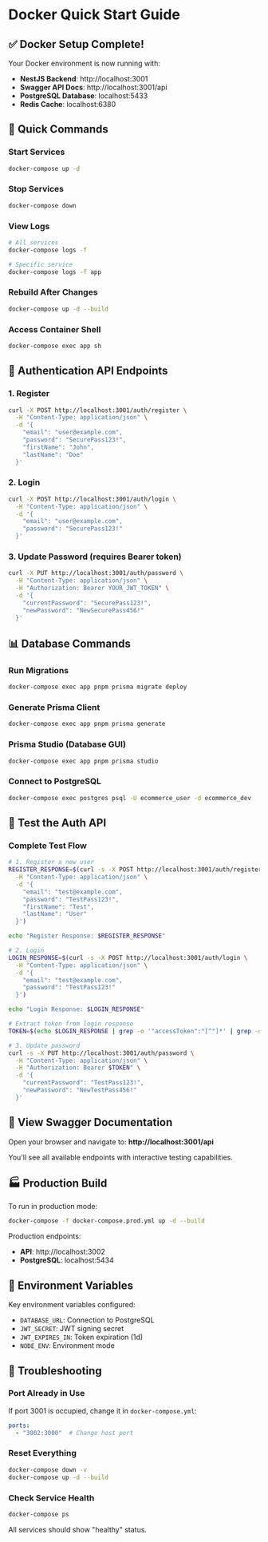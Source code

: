 # Docker Quick Start Guide

## ✅ Docker Setup Complete!

Your Docker environment is now running with:
- **NestJS Backend**: http://localhost:3001
- **Swagger API Docs**: http://localhost:3001/api
- **PostgreSQL Database**: localhost:5433
- **Redis Cache**: localhost:6380

## 🚀 Quick Commands

### Start Services
```bash
docker-compose up -d
```

### Stop Services
```bash
docker-compose down
```

### View Logs
```bash
# All services
docker-compose logs -f

# Specific service
docker-compose logs -f app
```

### Rebuild After Changes
```bash
docker-compose up -d --build
```

### Access Container Shell
```bash
docker-compose exec app sh
```

## 🔐 Authentication API Endpoints

### 1. Register
```bash
curl -X POST http://localhost:3001/auth/register \
  -H "Content-Type: application/json" \
  -d '{
    "email": "user@example.com",
    "password": "SecurePass123!",
    "firstName": "John",
    "lastName": "Doe"
  }'
```

### 2. Login
```bash
curl -X POST http://localhost:3001/auth/login \
  -H "Content-Type: application/json" \
  -d '{
    "email": "user@example.com",
    "password": "SecurePass123!"
  }'
```

### 3. Update Password (requires Bearer token)
```bash
curl -X PUT http://localhost:3001/auth/password \
  -H "Content-Type: application/json" \
  -H "Authorization: Bearer YOUR_JWT_TOKEN" \
  -d '{
    "currentPassword": "SecurePass123!",
    "newPassword": "NewSecurePass456!"
  }'
```

## 📊 Database Commands

### Run Migrations
```bash
docker-compose exec app pnpm prisma migrate deploy
```

### Generate Prisma Client
```bash
docker-compose exec app pnpm prisma generate
```

### Prisma Studio (Database GUI)
```bash
docker-compose exec app pnpm prisma studio
```

### Connect to PostgreSQL
```bash
docker-compose exec postgres psql -U ecommerce_user -d ecommerce_dev
```

## 🧪 Test the Auth API

### Complete Test Flow
```bash
# 1. Register a new user
REGISTER_RESPONSE=$(curl -s -X POST http://localhost:3001/auth/register \
  -H "Content-Type: application/json" \
  -d '{
    "email": "test@example.com",
    "password": "TestPass123!",
    "firstName": "Test",
    "lastName": "User"
  }')

echo "Register Response: $REGISTER_RESPONSE"

# 2. Login
LOGIN_RESPONSE=$(curl -s -X POST http://localhost:3001/auth/login \
  -H "Content-Type: application/json" \
  -d '{
    "email": "test@example.com",
    "password": "TestPass123!"
  }')

echo "Login Response: $LOGIN_RESPONSE"

# Extract token from login response
TOKEN=$(echo $LOGIN_RESPONSE | grep -o '"accessToken":"[^"]*' | grep -o '"[^"]*$' | tr -d '"')

# 3. Update password
curl -s -X PUT http://localhost:3001/auth/password \
  -H "Content-Type: application/json" \
  -H "Authorization: Bearer $TOKEN" \
  -d '{
    "currentPassword": "TestPass123!",
    "newPassword": "NewTestPass456!"
  }'
```

## 🎨 View Swagger Documentation

Open your browser and navigate to:
**http://localhost:3001/api**

You'll see all available endpoints with interactive testing capabilities.

## 🏭 Production Build

To run in production mode:
```bash
docker-compose -f docker-compose.prod.yml up -d --build
```

Production endpoints:
- **API**: http://localhost:3002
- **PostgreSQL**: localhost:5434

## 📝 Environment Variables

Key environment variables configured:
- `DATABASE_URL`: Connection to PostgreSQL
- `JWT_SECRET`: JWT signing secret
- `JWT_EXPIRES_IN`: Token expiration (1d)
- `NODE_ENV`: Environment mode

## 🔧 Troubleshooting

### Port Already in Use
If port 3001 is occupied, change it in `docker-compose.yml`:
```yaml
ports:
  - "3002:3000"  # Change host port
```

### Reset Everything
```bash
docker-compose down -v
docker-compose up -d --build
```

### Check Service Health
```bash
docker-compose ps
```

All services should show "healthy" status.
